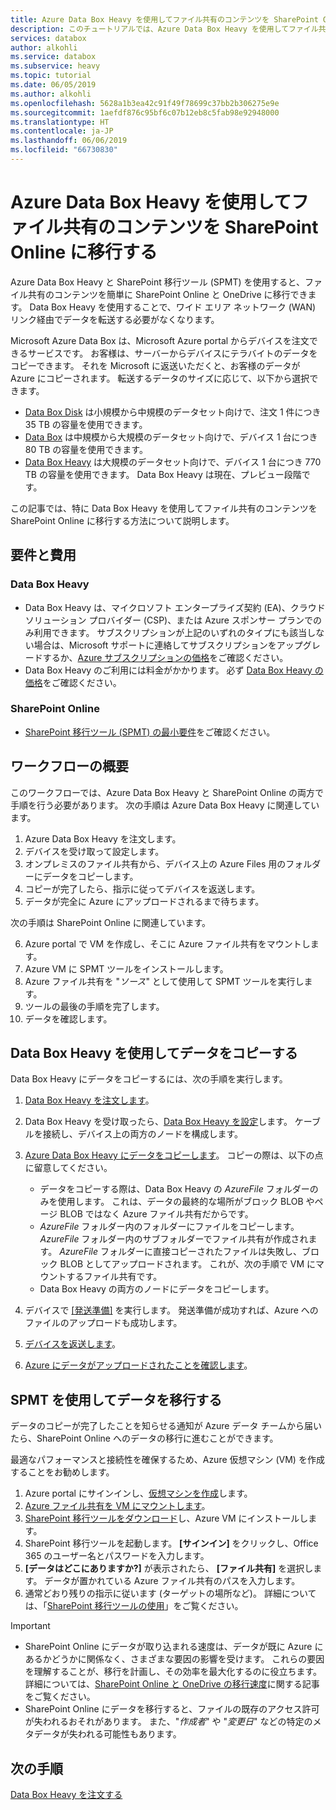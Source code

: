 ```yaml
---
title: Azure Data Box Heavy を使用してファイル共有のコンテンツを SharePoint Online に移行する | Microsoft Docs
description: このチュートリアルでは、Azure Data Box Heavy を使用してファイル共有のコンテンツを Share Point Online に移行する方法について説明します
services: databox
author: alkohli
ms.service: databox
ms.subservice: heavy
ms.topic: tutorial
ms.date: 06/05/2019
ms.author: alkohli
ms.openlocfilehash: 5628a1b3ea42c91f49f78699c37bb2b306275e9e
ms.sourcegitcommit: 1aefdf876c95bf6c07b12eb8c5fab98e92948000
ms.translationtype: HT
ms.contentlocale: ja-JP
ms.lasthandoff: 06/06/2019
ms.locfileid: "66730830"
---
```

# <a name="use-the-azure-data-box-heavy-to-migrate-your-file-share-content-to-sharepoint-online"></a>Azure Data Box Heavy を使用してファイル共有のコンテンツを SharePoint Online に移行する

Azure Data Box Heavy と SharePoint 移行ツール (SPMT) を使用すると、ファイル共有のコンテンツを簡単に SharePoint Online と OneDrive に移行できます。 Data Box Heavy を使用することで、ワイド エリア ネットワーク (WAN) リンク経由でデータを転送する必要がなくなります。

Microsoft Azure Data Box は、Microsoft Azure portal からデバイスを注文できるサービスです。 お客様は、サーバーからデバイスにテラバイトのデータをコピーできます。 それを Microsoft に返送いただくと、お客様のデータが Azure にコピーされます。 転送するデータのサイズに応じて、以下から選択できます。

- [Data Box Disk](https://docs.microsoft.com/azure/databox/data-box-disk-overview) は小規模から中規模のデータセット向けで、注文 1 件につき 35 TB の容量を使用できます。
- [Data Box](https://docs.microsoft.com/azure/databox/data-box-overview) は中規模から大規模のデータセット向けで、デバイス 1 台につき 80 TB の容量を使用できます。
- [Data Box Heavy](https://docs.microsoft.com/azure/databox/data-box-heavy-overview) は大規模のデータセット向けで、デバイス 1 台につき 770 TB の容量を使用できます。 Data Box Heavy は現在、プレビュー段階です。

この記事では、特に Data Box Heavy を使用してファイル共有のコンテンツを SharePoint Online に移行する方法について説明します。

## <a name="requirements-and-costs"></a>要件と費用

### <a name="for-data-box-heavy"></a>Data Box Heavy

- Data Box Heavy は、マイクロソフト エンタープライズ契約 (EA)、クラウド ソリューション プロバイダー (CSP)、または Azure スポンサー プランでのみ利用できます。 サブスクリプションが上記のいずれのタイプにも該当しない場合は、Microsoft サポートに連絡してサブスクリプションをアップグレードするか、[Azure サブスクリプションの価格](https://azure.microsoft.com/pricing/)をご確認ください。
- Data Box Heavy のご利用には料金がかかります。 必ず [Data Box Heavy の価格](https://azure.microsoft.com/pricing/details/databox/heavy/)をご確認ください。


### <a name="for-sharepoint-online"></a>SharePoint Online

- [SharePoint 移行ツール (SPMT) の最小要件](https://docs.microsoft.com/sharepointmigration/how-to-use-the-sharepoint-migration-tool)をご確認ください。

## <a name="workflow-overview"></a>ワークフローの概要

このワークフローでは、Azure Data Box Heavy と SharePoint Online の両方で手順を行う必要があります。
次の手順は Azure Data Box Heavy に関連しています。

1. Azure Data Box Heavy を注文します。
2. デバイスを受け取って設定します。
3. オンプレミスのファイル共有から、デバイス上の Azure Files 用のフォルダーにデータをコピーします。
4. コピーが完了したら、指示に従ってデバイスを返送します。
5. データが完全に Azure にアップロードされるまで待ちます。

次の手順は SharePoint Online に関連しています。

6. Azure portal で VM を作成し、そこに Azure ファイル共有をマウントします。
7. Azure VM に SPMT ツールをインストールします。
8. Azure ファイル共有を "*ソース*" として使用して SPMT ツールを実行します。
9. ツールの最後の手順を完了します。
10. データを確認します。

## <a name="use-data-box-heavy-to-copy-data"></a>Data Box Heavy を使用してデータをコピーする

Data Box Heavy にデータをコピーするには、次の手順を実行します。

1. [Data Box Heavy を注文します](data-box-heavy-deploy-ordered.md)。
2. Data Box Heavy を受け取ったら、[Data Box Heavy を設定](data-box-heavy-deploy-set-up.md)します。 ケーブルを接続し、デバイス上の両方のノードを構成します。
3. [Azure Data Box Heavy にデータをコピーします](data-box-heavy-deploy-copy-data.md)。 コピーの際は、以下の点に留意してください。

    - データをコピーする際は、Data Box Heavy の *AzureFile* フォルダーのみを使用します。 これは、データの最終的な場所がブロック BLOB やページ BLOB ではなく Azure ファイル共有だからです。
    - *AzureFile* フォルダー内のフォルダーにファイルをコピーします。 *AzureFile* フォルダー内のサブフォルダーでファイル共有が作成されます。 *AzureFile* フォルダーに直接コピーされたファイルは失敗し、ブロック BLOB としてアップロードされます。 これが、次の手順で VM にマウントするファイル共有です。
    - Data Box Heavy の両方のノードにデータをコピーします。
3. デバイスで [[発送準備]](data-box-heavy-deploy-picked-up.md#prepare-to-ship) を実行します。 発送準備が成功すれば、Azure へのファイルのアップロードも成功します。
4. [デバイスを返送します](data-box-heavy-deploy-picked-up.md#ship-data-box-heavy-back)。
5. [Azure にデータがアップロードされたことを確認します](data-box-heavy-deploy-picked-up.md#verify-data-upload-to-azure)。

## <a name="use-spmt-to-migrate-data"></a>SPMT を使用してデータを移行する

データのコピーが完了したことを知らせる通知が Azure データ チームから届いたら、SharePoint Online へのデータの移行に進むことができます。

最適なパフォーマンスと接続性を確保するため、Azure 仮想マシン (VM) を作成することをお勧めします。

1. Azure portal にサインインし、[仮想マシンを作成](../virtual-machines/windows/quick-create-portal.md)します。
2. [Azure ファイル共有を VM にマウントします](../storage/files/storage-how-to-use-files-windows.md#mount-the-azure-file-share-with-file-explorer)。
3. [SharePoint 移行ツールをダウンロード](http://spmtreleasescus.blob.core.windows.net/install/default.htm)し、Azure VM にインストールします。
4. SharePoint 移行ツールを起動します。 **[サインイン]** をクリックし、Office 365 のユーザー名とパスワードを入力します。
5. **[データはどこにありますか?]** が表示されたら、 **[ファイル共有]** を選択します。 データが置かれている Azure ファイル共有のパスを入力します。
6. 通常どおり残りの指示に従います (ターゲットの場所など)。 詳細については、「[SharePoint 移行ツールの使用](https://docs.microsoft.com/sharepointmigration/how-to-use-the-sharepoint-migration-tool)」をご覧ください。

> [!IMPORTANT]
> - SharePoint Online にデータが取り込まれる速度は、データが既に Azure にあるかどうかに関係なく、さまざまな要因の影響を受けます。 これらの要因を理解することが、移行を計画し、その効率を最大化するのに役立ちます。  詳細については、[SharePoint Online と OneDrive の移行速度](/sharepointmigration/sharepoint-online-and-onedrive-migration-speed)に関する記事をご覧ください。
> - SharePoint Online にデータを移行すると、ファイルの既存のアクセス許可が失われるおそれがあります。 また、"*作成者*" や "*変更日*" などの特定のメタデータが失われる可能性もあります。

## <a name="next-steps"></a>次の手順

[Data Box Heavy を注文する](./data-box-heavy-deploy-ordered.md)